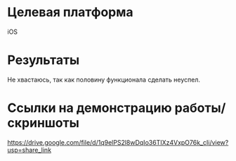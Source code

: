 # Целевая платформа

iOS

# Результаты

Не хвастаюсь, так как половину функционала сделать неуспел.

# Ссылки на демонстрацию работы/скриншоты

https://drive.google.com/file/d/1q9elPS2l8wDqIo36TIXz4VxpO76k_cIi/view?usp=share_link
